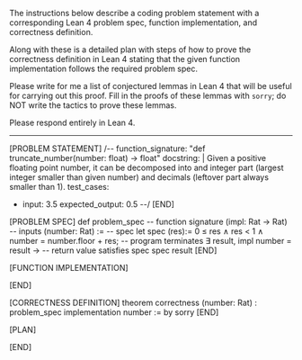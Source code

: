 The instructions below describe a coding problem statement with a corresponding Lean 4 problem spec, function implementation, and correctness definition.

Along with these is a detailed plan with steps of how to prove the correctness definition in Lean 4 stating that the given function implementation follows the required problem spec.

Please write for me a list of conjectured lemmas in Lean 4 that will be useful for carrying out this proof. Fill in the proofs of these lemmas with `sorry`; do NOT write the tactics to prove these lemmas.

Please respond entirely in Lean 4.

--------------------------------------------------

[PROBLEM STATEMENT]
/--
function_signature: "def truncate_number(number: float) -> float"
docstring: |
    Given a positive floating point number, it can be decomposed into
    and integer part (largest integer smaller than given number) and decimals
    (leftover part always smaller than 1).
test_cases:
  - input: 3.5
    expected_output: 0.5
--/
[END]

[PROBLEM SPEC]
def problem_spec
-- function signature
(impl: Rat → Rat)
-- inputs
(number: Rat) :=
-- spec
let spec (res):=
0 ≤ res ∧ res < 1 ∧
number = number.floor + res;
-- program terminates
∃ result, impl number = result →
-- return value satisfies spec
spec result
[END]

[FUNCTION IMPLEMENTATION]

[END]

[CORRECTNESS DEFINITION]
theorem correctness
(number: Rat)
: problem_spec implementation number := by
sorry
[END]

[PLAN]

[END]